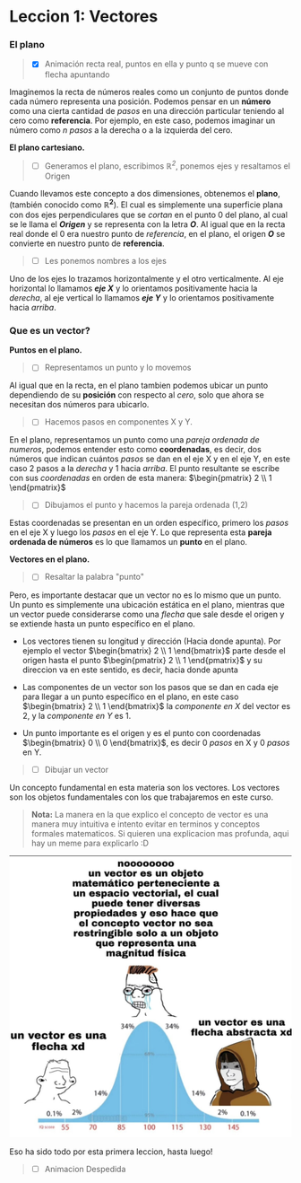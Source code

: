 # Leccion 1: Vectores

### El plano

> - [x] Animación recta real, puntos en ella y punto q se mueve con flecha apuntando

Imaginemos la recta de números reales como un conjunto de puntos donde cada número representa una posición. Podemos pensar en un **número** como una cierta cantidad de _pasos_ en una dirección particular teniendo al cero como **referencia**. Por ejemplo, en este caso, podemos imaginar un número como $n$ _pasos_ a la derecha o a la izquierda del cero.

**El plano cartesiano.**

> - [ ] Generamos el plano, escribimos _$\mathbb{R}^{2}$_, ponemos ejes y resaltamos el Origen

Cuando llevamos este concepto a dos dimensiones, obtenemos el **plano**, (también conocido como **$\mathbb{R}^{2}$**). El cual es simplemente una superficie plana con dos ejes perpendiculares que se _cortan_ en el punto 0 del plano, al cual se le llama el **_Origen_** y se representa con la letra **$O$**. Al igual que en la recta real donde el 0 era nuestro punto de _referencia_, en el plano, el origen **$O$** se convierte en nuestro punto de **referencia**.
 
> - [ ] Les ponemos nombres a los ejes

Uno de los ejes lo trazamos horizontalmente y el otro verticalmente. Al eje horizontal lo llamamos _**eje X**_ y lo orientamos positivamente hacia la _derecha_, al eje vertical lo llamamos _**eje Y**_ y lo orientamos positivamente hacia _arriba_.

### Que es un vector?

**Puntos en el plano.**

> - [ ] Representamos un punto y lo movemos

Al igual que en la recta, en el plano tambien podemos ubicar un punto dependiendo de su **posición** con respecto al _cero_, solo que ahora se necesitan dos números para ubicarlo.

> - [ ] Hacemos pasos en componentes X y Y.

En el plano, representamos un punto como una _pareja ordenada de numeros_, podemos entender esto como **coordenadas**, es decir, dos números que indican cuántos _pasos_ se dan en el eje X y en el eje Y, en este caso 2 pasos a la _derecha_ y 1 hacia _arriba_. El punto resultante se escribe con sus _coordenadas_ en orden de esta manera: $\begin{pmatrix} 2 \\ 1 \end{pmatrix}$

> - [ ] Dibujamos el punto y hacemos la pareja ordenada (1,2)

Estas coordenadas se presentan en un orden específico, primero los _pasos_ en el eje X y luego los _pasos_ en el eje Y. Lo que representa esta **pareja ordenada de números** es lo que llamamos un **punto** en el plano.

<!-- Descripcion formal de un punto -->


**Vectores en el plano.**

> - [ ] Resaltar la palabra "punto"

Pero, es importante destacar que un vector no es lo mismo que un punto. Un punto es simplemente una ubicación estática en el plano, mientras que un vector puede considerarse como una _flecha_ que sale desde el origen y se extiende hasta un punto específico en el plano.

- Los vectores tienen su longitud y dirección (Hacia donde apunta). Por ejemplo el vector $\begin{bmatrix} 2 \\ 1 \end{bmatrix}$
 parte desde el origen hasta el punto $\begin{pmatrix} 2 \\ 1 \end{pmatrix}$ y su direccion va en este sentido, es decir, hacia donde apunta

- Las componentes de un vector son los pasos que se dan en cada eje para llegar a un punto específico en el plano, en este caso $\begin{bmatrix} 2 \\ 1 \end{bmatrix}$ la _componente en X_ del vector es 2, y la _componente en Y_ es 1.

- Un punto importante es el origen y es el punto con coordenadas $\begin{bmatrix} 0 \\ 0 \end{bmatrix}$, es decir 0 _pasos_ en X y 0 _pasos_ en Y.

> - [ ] Dibujar un vector

Un concepto fundamental en esta materia son los vectores. Los vectores son los objetos fundamentales con los que trabajaremos en este curso.

> **Nota:** La manera en la que explico el concepto de vector es una manera muy intuitiva e intento evitar en terminos y conceptos formales matematicos. Si quieren una explicacion mas profunda, aqui hay un meme para explicarlo :D

![Just a meme](../src/assets/meme-vector.jpg)

Eso ha sido todo por esta primera leccion, hasta luego!

> - [ ] Animacion Despedida